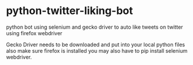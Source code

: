 # python-twitter-liking-bot
python  bot using selenium and gecko driver to auto like tweets on twitter using firefox webdriver

Gecko Driver needs to be downloaded and put into your local python files also make sure firefox is installed
you may also have to pip install selenium webdriver.
